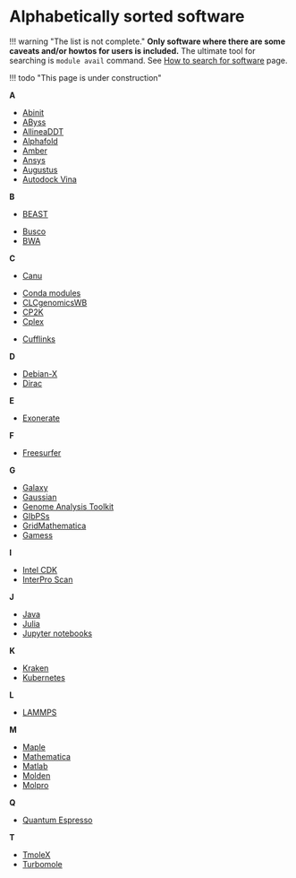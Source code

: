 # Alphabetically sorted software

!!! warning "The list is not complete." 
    **Only software where there are some caveats and/or howtos for users is included.** The ultimate tool for searching is `module avail` command. See [How to search for software](/software/search-soft/) page.

!!! todo "This page is under construction"
    

**A**

- [Abinit](/software/sw-list/abinit)
- [AByss](/software/sw-list/abyss)
- [AllineaDDT](/software/sw-list/allinea-ddt)
- [Alphafold](/software/sw-list/alphafold)
- [Amber](/software/sw-list/amber)
- [Ansys](/software/sw-list/ansys)
- [Augustus](/software/sw-list/augustus)
- [Autodock Vina](/software/sw-list/autodock-vina)

**B**

- [BEAST](/software/sw-list/beast)
<!-- - [Blast](/software/sw-list/blast) -->
- [Busco](/software/sw-list/busco)
- [BWA](/software/sw-list/bwa)

**C**

- [Canu](/software/sw-list/canu)
<!-- - [Chipster](/software/sw-list/chipster) -->
- [Conda modules](/software/sw-list/conda-modules)
- [CLCgenomicsWB](/software/sw-list/clcbio-genomics-wb)
- [CP2K](/software/sw-list/cp2k)
- [Cplex](/software/sw-list/cplex)
<!-- - [Cuda](/software/sw-list/cuda) -->
- [Cufflinks](/software/sw-list/cufflinks)

**D**

- [Debian-X](/software/sw-list/debian-x)
- [Dirac](/software/sw-list/dirac)

**E**

- [Exonerate](/software/sw-list/exonerate)

**F**

- [Freesurfer](/software/sw-list/freesurfer)

**G**

- [Galaxy](/software/services/galaxy)
- [Gaussian](/software/sw-list/gaussian)
- [Genome Analysis Toolkit](/software/sw-list/gatk)
- [GIbPSs](/software/sw-list/gibpss)
- [GridMathematica](/software/sw-list/gridmathematica)
- [Gamess](/software/sw-list/gamess)

**I**

- [Intel CDK](/software/sw-list/intel)
- [InterPro Scan](/software/sw-list/interproscan)

**J**

- [Java](/software/sw-list/java)
- [Julia](/software/sw-list/julia)
- [Jupyter notebooks](/software/services/jupyter)


**K**

- [Kraken](/software/sw-list/kraken)
- [Kubernetes](/software/services/kubernetes)

**L**

- [LAMMPS](/software/sw-list/lammps)

**M**

- [Maple](/software/sw-list/maple)
- [Mathematica](/software/sw-list/wolfram-math)
- [Matlab](/software/sw-list/matlab)
- [Molden](/software/sw-list/molden)
- [Molpro](/software/sw-list/molpro)

<!--
Potencialni stranky od M k pridani:
- Masurca [](/software/sw-list/) at [wiki](https://wiki.metacentrum.cz/wiki/Masurca)
- Maker [](/software/sw-list/) at [wiki](https://wiki.metacentrum.cz/wiki/Maker)
- Medaka [](/software/sw-list/) at [wiki](https://wiki.metacentrum.cz/wiki/Medaka)
- MEME [](/software/sw-list/) at [wiki](https://wiki.metacentrum.cz/wiki/MEME_Suite)
- Merqury [](/software/sw-list/) at [wiki](https://wiki.metacentrum.cz/wiki/Merqury)
- Metabase [](/software/sw-list/) at [wiki](https://wiki.metacentrum.cz/wiki/Metabase)
- Migrate [](/software/sw-list/) at [wiki](https://wiki.metacentrum.cz/wiki/Migrate)
- Mitobim [](/software/sw-list/) at [wiki](https://wiki.metacentrum.cz/wiki/Mitobim)
- Modeller [](/software/sw-list/) at [wiki](https://wiki.metacentrum.cz/wiki/MODELLER)
- Mono [](/software/sw-list/) at [wiki](https://wiki.metacentrum.cz/wiki/Mono)
- Mopac [](/software/sw-list/) at [wiki](https://wiki.metacentrum.cz/wiki/MOPAC)
- Mosaic [](/software/sw-list/) at [wiki](https://wiki.metacentrum.cz/wiki/Mosaik)
- Moses [](/software/sw-list/) at [wiki](https://wiki.metacentrum.cz/wiki/Moses)
- Mothur [](/software/sw-list/) at [wiki](https://wiki.metacentrum.cz/wiki/Mothur)
- MrBayes [](/software/sw-list/) at [wiki](https://wiki.metacentrum.cz/wiki/MrBayes)
- Mugsy [](/software/sw-list/) at [wiki](https://wiki.metacentrum.cz/wiki/Mugsy)
-->

**Q**

- [Quantum Espresso](/software/sw-list/quantum-espresso)

**T**

- [TmoleX](/software/sw-list/tmolex)
- [Turbomole](/software/sw-list/turbomole)

